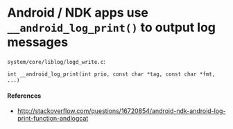 
# Android / NDK apps use `__android_log_print()` to output log messages

`system/core/liblog/logd_write.c`:  
    
    int __android_log_print(int prio, const char *tag, const char *fmt, ...)


#### References
* <http://stackoverflow.com/questions/16720854/android-ndk-android-log-print-function-andlogcat>